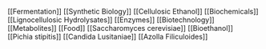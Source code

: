 [[Fermentation]]
[[Synthetic Biology]]
[[Cellulosic Ethanol]]
[[Biochemicals]]
[[Lignocellulosic Hydrolysates]]
[[Enzymes]]
[[Biotechnology]]
[[Metabolites]]
[[Food]]
[[Saccharomyces cerevisiae]]
[[Bioethanol]]
[[Pichia stipitis]]
[[Candida Lusitaniae]]
[[Azolla Filiculoides]]
